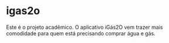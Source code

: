 # igas2o
Este é o projeto acadêmico. O aplicativo iGás2O vem trazer mais comodidade para quem está precisando comprar água e gás. 
